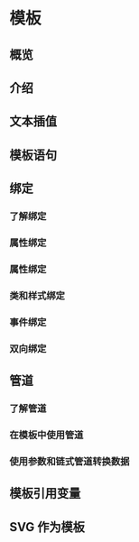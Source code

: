 # 模板
## 概览
## 介绍
## 文本插值
## 模板语句
## 
## 绑定
### 了解绑定
### 属性绑定
### 属性绑定
### 类和样式绑定
### 事件绑定
### 双向绑定
## 
## 管道
### 了解管道
### 在模板中使用管道
### 使用参数和链式管道转换数据
## 模板引用变量
## SVG 作为模板